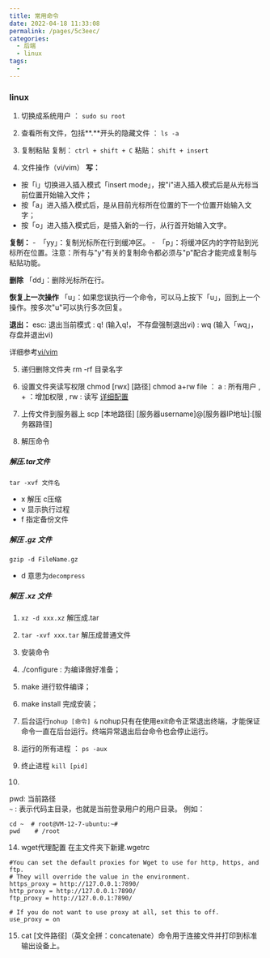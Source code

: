 ```yaml
---
title: 常用命令
date: 2022-04-18 11:33:08
permalink: /pages/5c3eec/
categories:
  - 后端
  - linux
tags:
  - 
---
```


### linux
1.  切换成系统用户 ：  `sudo su root`

2. 查看所有文件，包括**.**开头的隐藏文件 ：  `ls -a`

3. 复制粘贴 
复制： `ctrl + shift + C`
粘贴： `shift + insert`

4. 文件操作（vi/vim） 
**写：**
-   按「i」切换进入插入模式「insert mode」，按"i"进入插入模式后是从光标当前位置开始输入文件；
-   按「a」进入插入模式后，是从目前光标所在位置的下一个位置开始输入文字；
-   按「o」进入插入模式后，是插入新的一行，从行首开始输入文字。

**复制：**
-　「yy」：复制光标所在行到缓冲区。
-　「p」：将缓冲区内的字符贴到光标所在位置。注意：所有与"y"有关的复制命令都必须与"p"配合才能完成复制与粘贴功能。

**删除**
「dd」：删除光标所在行。

**恢复上一次操作**
「u」：如果您误执行一个命令，可以马上按下「u」，回到上一个操作。按多次"u"可以执行多次回复。

**退出：**
esc: 退出当前模式
: q! (输入q!， 不存盘强制退出vi)
: wq (输入「wq」，存盘并退出vi)

详细参考[vi/vim](https://blog.csdn.net/cyl101816/article/details/82026678)

5. 递归删除文件夹
rm -rf 目录名字

6. 设置文件夹读写权限 chmod [rwx] [路径]
chmod a+rw file ： a : 所有用户 , + ：增加权限 , rw : 读写
[详细配置](https://www.runoob.com/linux/linux-comm-chmod.html)

7. 上传文件到服务器上
scp [本地路径] [服务器username]@[服务器IP地址]:[服务器路径]

8. 解压命令

##### 解压.tar文件
`tar -xvf 文件名`
- x 解压 c压缩
- v 显示执行过程
- f 指定备份文件

##### 解压 .gz 文件
`gzip -d FileName.gz`
- d 意思为`decompress` 

##### 解压 .xz 文件
  1. `xz -d xxx.xz` 解压成.tar
  2. `tar -xvf xxx.tar` 解压成普通文件

9. 安装命令
  1. ./configure : 为编译做好准备；
  2. make 进行软件编译；
  3. make install 完成安装；

10. 后台运行`nohup [命令] &`
nohup只有在使用exit命令正常退出终端，才能保证命令一直在后台运行。终端异常退出后台命令也会停止运行。

11. 运行的所有进程 ： `ps -aux`

12. 终止进程 `kill [pid]`

13. 
pwd: 当前路径  
`~` : 表示代码主目录，也就是当前登录用户的用户目录。
例如：
```
cd ~  # root@VM-12-7-ubuntu:~#
pwd    # /root
```

14. wget代理配置
在主文件夹下新建.wgetrc
```
#You can set the default proxies for Wget to use for http, https, and ftp.
# They will override the value in the environment.
https_proxy = http://127.0.0.1:7890/
http_proxy = http://127.0.0.1:7890/
ftp_proxy = http://127.0.0.1:7890/

# If you do not want to use proxy at all, set this to off.
use_proxy = on
```

15. cat [文件路径]（英文全拼：concatenate）命令用于连接文件并打印到标准输出设备上。